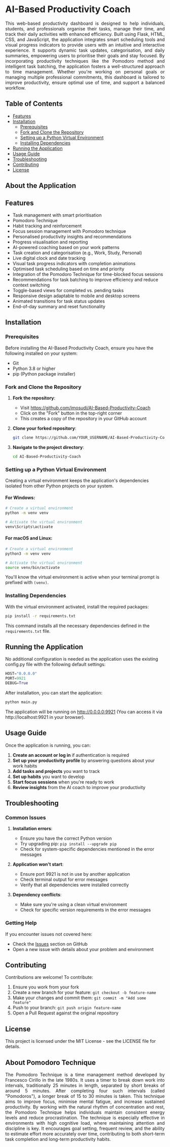 # AI-Based Productivity Coach
<div align="justify">
This web-based productivity dashboard is designed to help individuals, students, and professionals organise their tasks, manage their time, and track their daily activities with enhanced efficiency. Built using Flask, HTML, CSS, and JavaScript, the application integrates smart scheduling tools and visual progress indicators to provide users with an intuitive and interactive experience. It supports dynamic task updates, categorisation, and daily summaries, empowering users to prioritise their goals and stay focused. By incorporating productivity techniques like the Pomodoro method and intelligent task batching, the application fosters a well-structured approach to time management. Whether you're working on personal goals or managing multiple professional commitments, this dashboard is tailored to improve productivity, ensure optimal use of time, and support a balanced workflow.
</div>

## Table of Contents
- [Features](#features)
- [Installation](#installation)
  - [Prerequisites](#prerequisites)
  - [Fork and Clone the Repository](#fork-and-clone-the-repository)
  - [Setting up a Python Virtual Environment](#setting-up-a-python-virtual-environment)
  - [Installing Dependencies](#installing-dependencies)
- [Running the Application](#running-the-application)
- [Usage Guide](#usage-guide)
- [Troubleshooting](#troubleshooting)
- [Contributing](#contributing)
- [License](#license)


## About the Application

## Features

- Task management with smart prioritisation
- Pomodoro Technique
- Habit tracking and reinforcement
- Focus session management with Pomodoro technique
- Personalised productivity insights and recommendations
- Progress visualisation and reporting
- AI-powered coaching based on your work patterns
- Task creation and categorisation (e.g., Work, Study, Personal)
- Live digital clock and date tracking
- Visual task progress indicators with completion animations
- Optimised task scheduling based on time and priority
- Integration of the Pomodoro Technique for time-blocked focus sessions
- Recommendations for task batching to improve efficiency and reduce context switching
- Toggle-based views for completed vs. pending tasks
- Responsive design adaptable to mobile and desktop screens
- Animated transitions for task status updates
- End-of-day summary and reset functionality

## Installation

### Prerequisites

Before installing the AI-Based Productivity Coach, ensure you have the following installed on your system:

- Git
- Python 3.8 or higher
- pip (Python package installer)

### Fork and Clone the Repository

1. **Fork the repository**:
   - Visit https://github.com/imosudi/AI-Based-Productivity-Coach
   - Click on the "Fork" button in the top-right corner
   - This creates a copy of the repository in your GitHub account

2. **Clone your forked repository**:
   ```bash
   git clone https://github.com/YOUR_USERNAME/AI-Based-Productivity-Coach.git
   ```

3. **Navigate to the project directory**:
   ```bash
   cd AI-Based-Productivity-Coach
   ```

### Setting up a Python Virtual Environment

Creating a virtual environment keeps the application's dependencies isolated from other Python projects on your system.

#### For Windows:

```bash
# Create a virtual environment
python -m venv venv

# Activate the virtual environment
venv\Scripts\activate
```

#### For macOS and Linux:

```bash
# Create a virtual environment
python3 -m venv venv

# Activate the virtual environment
source venv/bin/activate
```

You'll know the virtual environment is active when your terminal prompt is prefixed with `(venv)`.

### Installing Dependencies

With the virtual environment activated, install the required packages:

```bash
pip install -r requirements.txt
```

This command installs all the necessary dependencies defined in the `requirements.txt` file.

## Running the Application

No additional configuration is needed as the application uses the existing config.py file with the following default settings:

```python
HOST="0.0.0.0"
PORT=9921
DEBUG=True
```

After installation, you can start the application:

```bash
python main.py
```

The application will be running on http://0.0.0.0:9921 (You can access it via http://localhost:9921 in your browser).

## Usage Guide

Once the application is running, you can:

1. **Create an account or log in** if authentication is required
2. **Set up your productivity profile** by answering questions about your work habits
3. **Add tasks and projects** you want to track
4. **Set up habits** you want to develop
5. **Start focus sessions** when you're ready to work
6. **Review insights** from the AI coach to improve your productivity

## Troubleshooting

### Common Issues

1. **Installation errors**:
   - Ensure you have the correct Python version
   - Try upgrading pip: `pip install --upgrade pip`
   - Check for system-specific dependencies mentioned in the error messages

2. **Application won't start**:
   - Ensure port 9921 is not in use by another application
   - Check terminal output for error messages
   - Verify that all dependencies were installed correctly

3. **Dependency conflicts**:
   - Make sure you're using a clean virtual environment
   - Check for specific version requirements in the error messages

### Getting Help

If you encounter issues not covered here:
- Check the [Issues](https://github.com/imosudi/AI-Based-Productivity-Coach/issues) section on GitHub
- Open a new issue with details about your problem and environment

## Contributing

Contributions are welcome! To contribute:

1. Ensure you work from your fork
2. Create a new branch for your feature: `git checkout -b feature-name`
3. Make your changes and commit them: `git commit -m "Add some feature"`
4. Push to your branch: `git push origin feature-name`
5. Open a Pull Request against the original repository

## License

This project is licensed under the MIT License - see the LICENSE file for details.

## About Pomodoro Technique
<div align="justify">
The Pomodoro Technique is a time management method developed by Francesco Cirillo in the late 1980s. It uses a timer to break down work into intervals, traditionally 25 minutes in length, separated by short breaks of around 5 minutes. After completing four such intervals (called "Pomodoros"), a longer break of 15 to 30 minutes is taken. This technique aims to improve focus, minimise mental fatigue, and increase sustained productivity. By working with the natural rhythm of concentration and rest, the Pomodoro Technique helps individuals maintain consistent energy levels and reduce procrastination. The technique is especially effective in environments with high cognitive load, where maintaining attention and discipline is key. It encourages goal setting, frequent review, and the ability to estimate effort more accurately over time, contributing to both short-term task completion and long-term productivity habits.
</div>